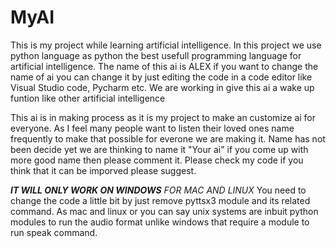 # MyAI
This is my project while learning artificial intelligence. In this project we use python language as python the best usefull programming language for artificial intelligence. The name of this ai is ALEX if you want to change the name of ai you can change it by just editing the code in a code editor like Visual Studio code, Pycharm etc. We are working in give this ai a wake up funtion like other artificial intelligence

This ai is in making process as it is my project to make an customize ai for everyone.
As I feel many people want to listen their loved ones name frequently to make that possible for everone we are making it.
Name has not been decide yet we are thinking to name it "Your ai" if you come up with more good name then please comment it.
Please check my code if you think that it can be imporved please suggest.

***IT WILL ONLY WORK ON WINDOWS***
*FOR MAC AND LINUX*
You need to change the code a little bit by just remove pyttsx3 module and its related command.
As mac and linux or you can say unix systems are inbuit python modules to run the audio format unlike windows that require a module to run speak command.

